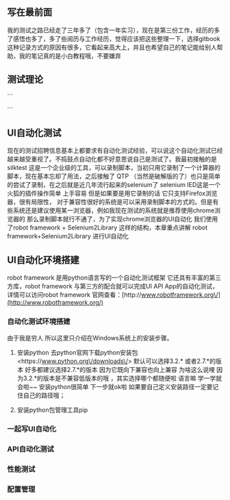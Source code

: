 ## 写在最前面

我的测试之路已经走了三年多了（包含一年实习），现在是第三份工作，经历的多了感悟也多了，多了些阅历与工作经历，觉得应该把这些整理一下，选择gitbook 这种记录方式的原因有很多，它看起来高大上，并且也希望自己的笔记能给别人帮助，我的笔记真的是小白教程哦，不要嫌弃

## 测试理论

\`\`\`

\`\`\`

## UI自动化测试

现在的测试招聘信息基本上都要求有自动化测试经验，可以说这个自动化测试已经越来越受重视了。不捣鼓点自动化都不好意思说自己是测试了。我最初接触的是silktest 这是一个企业级的工具，可以录制脚本，当初只用它录制了一个计算器的脚本，现在基本忘却了用法，之后接触了 QTP （当然是破解版的了）也只是简单的尝试了录制，在之后就是近几年流行起来的selenium了 selenium IED这是一个火狐的插件操作简单 上手容易 但是如果要是用它录制的话 它只支持Firefox浏览器，很有局限性， 对于兼容性很好的系统是可以采用录制脚本的方式的。但是有些系统还是建议使用某一浏览器，例如我现在测试的系统就是推荐使用chrome浏览器的 那么录制脚本就行不通了，为了实现chrome浏览器的UI自动化 我们使用了robot framework + Selenium2Library 这样的结构，本章重点讲解 robot framework+Selenium2Library 进行UI自动化

## UI自动化环境搭建

robot framework 是用python语言写的一个自动化测试框架 它还具有丰富的第三方库，robot framework 与第三方的配合就可以完成UI API App的自动化测试，详情可以访问robot framework 官网查看：[http:\/\/www.robotframework.org\/](http://www.robotframework.org/)

### 自动化测试环境搭建

由于我是穷人 所以这里只介绍在Windows系统上的安装步骤。

1. 安装python 去python官网下载python安装包 &lt;https:\/\/www.python.org\/downloads\/&gt;  默认可以选择3.2.\* 或者2.7.\*的版本 好多都建议选择2.7.\*的版本 因为它既向下兼容也向上兼容 为啥这么说哩  因为3.2.\*的版本是不兼容低版本的哦 ，其实选择哪个都随便啦 语言嘛  学一学就会啦~~ 安装python很简单 下一步就ok啦 如果要自己定义安装路径一定要记住自己的路径哦；

2. 安装python包管理工具pip 

### 一起写UI自动化

### API自动化测试

### 性能测试

### 配置管理

